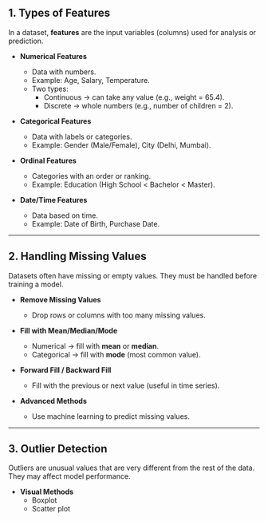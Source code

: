## 1. Types of Features  
In a dataset, **features** are the input variables (columns) used for analysis or prediction.  

- **Numerical Features**  
  - Data with numbers.  
  - Example: Age, Salary, Temperature.  
  - Two types:  
    - Continuous → can take any value (e.g., weight = 65.4).  
    - Discrete → whole numbers (e.g., number of children = 2).  

- **Categorical Features**  
  - Data with labels or categories.  
  - Example: Gender (Male/Female), City (Delhi, Mumbai).  

- **Ordinal Features**  
  - Categories with an order or ranking.  
  - Example: Education (High School < Bachelor < Master).  

- **Date/Time Features**  
  - Data based on time.  
  - Example: Date of Birth, Purchase Date.  

---

## 2. Handling Missing Values  
Datasets often have missing or empty values. They must be handled before training a model.  

- **Remove Missing Values**  
  - Drop rows or columns with too many missing values.  

- **Fill with Mean/Median/Mode**  
  - Numerical → fill with **mean** or **median**.  
  - Categorical → fill with **mode** (most common value).  

- **Forward Fill / Backward Fill**  
  - Fill with the previous or next value (useful in time series).  

- **Advanced Methods**  
  - Use machine learning to predict missing values.  

---

## 3. Outlier Detection  
Outliers are unusual values that are very different from the rest of the data. They may affect model performance.  

- **Visual Methods**  
  - Boxplot  
  - Scatter plot  

